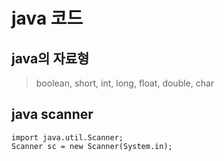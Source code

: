 # __java 코드__
## java의 자료형
> boolean, short, int, long, float, double, char
## java scanner
```
import java.util.Scanner;
Scanner sc = new Scanner(System.in);
```